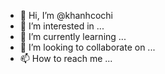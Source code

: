 - 👋 Hi, I’m @khanhcochi
- 👀 I’m interested in ...
- 🌱 I’m currently learning ...
- 💞️ I’m looking to collaborate on ...
- 📫 How to reach me ...

<!---
khanhcochi/khanhcochi is a ✨ special ✨ repository because its `README.md` (this file) appears on your GitHub profile.
You can click the Preview link to take a look at your changes.
--->
